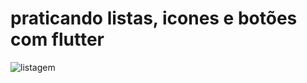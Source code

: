 # praticando listas, icones e botões com flutter



![listagem](https://user-images.githubusercontent.com/75645193/154785429-d9dead22-81ec-4da8-94c3-93f9f5789515.gif)
